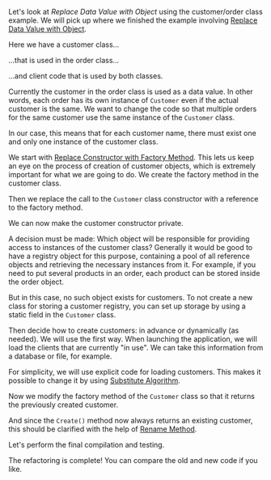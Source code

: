 Let's look at <i>Replace Data Value with Object</i> using the customer/order class example. We will pick up where we finished the example involving <a href="/replace-data-value-with-object">Replace Data Value with Object</a>.

Here we have a customer class…

…that is used in the order class…

…and client code that is used by both classes.

Currently the customer in the order class is used as a data value. In other words, each order has its own instance of <code>Customer</code> even if the actual customer is the same. We want to change the code so that multiple orders for the same customer use the same instance of the <code>Customer</code> class.

In our case, this means that for each customer name, there must exist one and only one instance of the customer class.

We start with <a href="/replace-constructor-with-factory-method">Replace Constructor with Factory Method</a>. This lets us keep an eye on the process of creation of customer objects, which is extremely important for what we are going to do. We create the factory method in the customer class.

Then we replace the call to the <code>Customer</code> class constructor with a reference to the factory method.

We can now make the customer constructor private.

A decision must be made: Which object will be responsible for providing access to instances of the customer class? Generally it would be good to have a registry object for this purpose, containing a pool of all reference objects and retrieving the necessary instances from it. For example, if you need to put several products in an order, each product can be stored inside the order object.

But in this case, no such object exists for customers. To not create a new class for storing a customer registry, you can set up storage by using a static field in the <code>Customer</code> class.

Then decide how to create customers: in advance or dynamically (as needed). We will use the first way. When launching the application, we will load the clients that are currently "in use". We can take this information from a database or file, for example.

For simplicity, we will use explicit code for loading customers. This makes it possible to change it by using <a href="/substitute-algorithm">Substitute Algorithm</a>.

Now we modify the factory method of the <code>Customer</code> class so that it returns the previously created customer.

And since the <code>Create()</code> method now always returns an existing customer, this should be clarified with the help of <a href="/rename-method">Rename Method</a>.

Let's perform the final compilation and testing.

The refactoring is complete! You can compare the old and new code if you like.